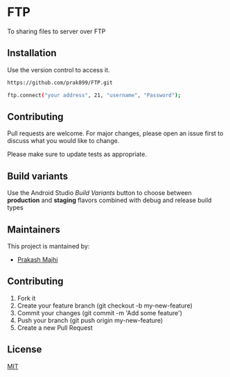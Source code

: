 # FTP
To sharing files to server over FTP

## Installation
Use the version control to access it.

```bash
https://github.com/prak899/FTP.git
```

```bash
ftp.connect("your address", 21, "username", "Password");
```

## Contributing
Pull requests are welcome. For major changes, please open an issue first to discuss what you would like to change.

Please make sure to update tests as appropriate.

## Build variants
Use the Android Studio *Build Variants* button to choose between **production** and **staging** flavors combined with debug and release build types


## Maintainers
This project is mantained by:
* [Prakash Majhi](http://github.com/prak899)


## Contributing

1. Fork it
2. Create your feature branch (git checkout -b my-new-feature)
3. Commit your changes (git commit -m 'Add some feature')
4. Push your branch (git push origin my-new-feature)
5. Create a new Pull Request
## License
[MIT](https://choosealicense.com/licenses/mit/)
